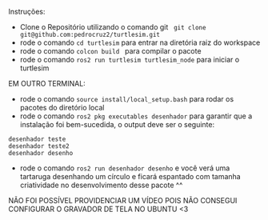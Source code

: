 Instruções:

- Clone o Repositório utilizando o comando git ``` git clone git@github.com:pedrocruz2/turtlesim.git```
- rode o comando ``` cd turtlesim ``` para entrar na diretória raiz do workspace
- rode o comando ```colcon build ``` para compilar o pacote
- rode o comando ```ros2 run turtlesim turtlesim_node``` para iniciar o turtlesim


EM OUTRO TERMINAL:
- rode o comando ```source install/local_setup.bash``` para rodar os pacotes do diretório local
- rode o comando ```ros2 pkg executables desenhador``` para garantir que a instalação foi bem-sucedida, o output deve ser o seguinte:
```desenhador desenho
desenhador teste
desenhador teste2
desenhador desenho
```

- rode o comando ```ros2 run desenhador desenho``` e você verá uma tartaruga desenhando um círculo e ficará espantado com tamanha criatividade no desenvolvimento desse pacote ^^

NÃO FOI POSSÍVEL PROVIDENCIAR UM VÍDEO POIS NÃO CONSEGUI CONFIGURAR O GRAVADOR DE TELA NO UBUNTU <3
